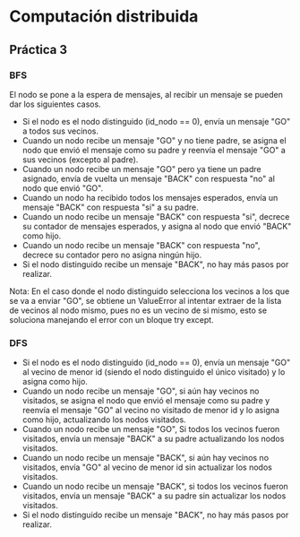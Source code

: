 # Computación distribuida
## Práctica 3

### BFS

El nodo se pone a la espera de mensajes, al recibir un mensaje se pueden dar los siguientes casos.

- Si el nodo es el nodo distinguido (id_nodo == 0), envía un mensaje "GO" a todos sus vecinos.
- Cuando un nodo recibe un mensaje "GO" y no tiene padre, se asigna el nodo que envió el mensaje como su padre y reenvía el mensaje "GO" a sus vecinos (excepto al padre).
- Cuando un nodo recibe un mensaje "GO" pero ya tiene un padre asignado, envía de vuelta un mensaje "BACK" con respuesta "no" al nodo que envió "GO".
- Cuando un nodo ha recibido todos los mensajes esperados, envía un mensaje "BACK" con respuesta "si" a su padre.
- Cuando un nodo recibe un mensaje "BACK" con respuesta "si", decrece su contador de mensajes esperados, y asigna al nodo que envió "BACK" como hijo.
- Cuando un nodo recibe un mensaje "BACK" con respuesta "no", decrece su contador pero no asigna ningún hijo.
- Si el nodo distinguido recibe un mensaje "BACK", no hay más pasos por realizar.

Nota: En el caso donde el nodo distinguido selecciona los vecinos a los que se va a enviar "GO", se obtiene un ValueError al intentar extraer de la lista de vecinos al nodo mismo, pues no es un vecino de si mismo, esto se soluciona manejando el error con un bloque try except.

### DFS

- Si el nodo es el nodo distinguido (id_nodo == 0), envía un mensaje "GO" al vecino de menor id (siendo el nodo distinguido el único visitado) y lo asigna como hijo.
- Cuando un nodo recibe un mensaje "GO", si aún hay vecinos no visitados, se asigna el nodo que envió el mensaje como su padre y reenvía el mensaje "GO" al vecino no visitado de menor id y lo asigna como hijo, actualizando los nodos visitados.
- Cuando un nodo recibe un mensaje "GO", Si todos los vecinos fueron visitados, envía un mensaje "BACK" a su padre actualizando los nodos visitados.
- Cuando un nodo recibe un mensaje "BACK", si aún hay vecinos no visitados, envía "GO" al vecino de menor id sin actualizar los nodos visitados.
- Cuando un nodo recibe un mensaje "BACK", si todos los vecinos fueron visitados, envía un mensaje "BACK" a su padre sin actualizar los nodos visitados.
- Si el nodo distinguido recibe un mensaje "BACK", no hay más pasos por realizar.
